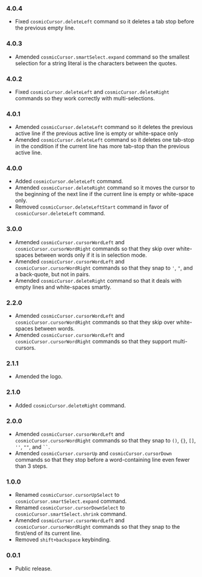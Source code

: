 ### 4.0.4
- Fixed `cosmicCursor.deleteLeft` command so it deletes a tab stop before the previous empty line.

### 4.0.3
- Amended `cosmicCursor.smartSelect.expand` command so the smallest selection for a string literal is the characters between the quotes.

### 4.0.2
- Fixed `cosmicCursor.deleteLeft` and `cosmicCursor.deleteRight` commands so they work correctly with multi-selections.

### 4.0.1
- Amended `cosmicCursor.deleteLeft` command so it deletes the previous active line if the previous active line is empty or white-space only
- Amended `cosmicCursor.deleteLeft` command so it deletes one tab-stop in the condition if the current line has more tab-stop than the previous active line.

### 4.0.0
- Added `cosmicCursor.deleteLeft` command.
- Amended `cosmicCursor.deleteRight` command so it moves the cursor to the beginning of the next line if the current line is empty or white-space only.
- Removed `cosmicCursor.deleteLeftStart` command in favor of `cosmicCursor.deleteLeft` command.

### 3.0.0
- Amended `cosmicCursor.cursorWordLeft` and `cosmicCursor.cursorWordRight` commands so that they skip over white-spaces between words only if it is in selection mode.
- Amended `cosmicCursor.cursorWordLeft` and `cosmicCursor.cursorWordRight` commands so that they snap to `'`, `"`, and a back-quote, but not in pairs.
- Amended `cosmicCursor.deleteRight` command so that it deals with empty lines and white-spaces smartly.

### 2.2.0
- Amended `cosmicCursor.cursorWordLeft` and `cosmicCursor.cursorWordRight` commands so that they skip over white-spaces between words.
- Amended `cosmicCursor.cursorWordLeft` and `cosmicCursor.cursorWordRight` commands so that they support multi-cursors.

### 2.1.1
- Amended the logo.

### 2.1.0
- Added `cosmicCursor.deleteRight` command.

### 2.0.0
- Amended `cosmicCursor.cursorWordLeft` and `cosmicCursor.cursorWordRight` commands so that they snap to `()`, `{}`, `[]`, `''`, `""`, and ` `` `.
- Amended `cosmicCursor.cursorUp` and `cosmicCursor.cursorDown` commands so that they stop before a word-containing line even fewer than 3 steps.

### 1.0.0
- Renamed `cosmicCursor.cursorUpSelect` to `cosmicCursor.smartSelect.expand` command.
- Renamed `cosmicCursor.cursorDownSelect` to `cosmicCursor.smartSelect.shrink` command.
- Amended `cosmicCursor.cursorWordLeft` and `cosmicCursor.cursorWordRight` commands so that they snap to the first/end of its current line.
- Removed `shift+backspace` keybinding.

### 0.0.1
- Public release.
